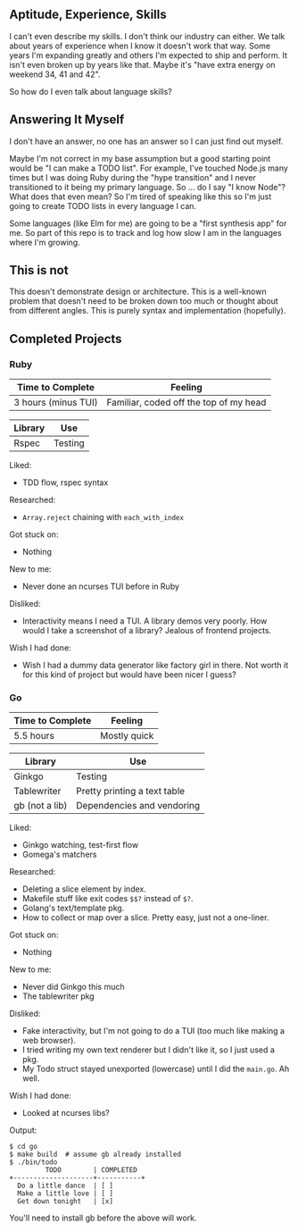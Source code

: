 ## Aptitude, Experience, Skills

I can't even describe my skills.  I don't think our industry can either.
We talk about years of experience when I know it doesn't work that way.  Some years
I'm expanding greatly and others I'm expected to ship and perform.  It isn't even
broken up by years like that.  Maybe it's "have extra energy on weekend 34, 41 and 42".

So how do I even talk about language skills?


## Answering It Myself

I don't have an answer, no one has an answer so I can just find out myself.

Maybe I'm not correct in my base assumption but a good starting point would be
"I can make a TODO list".  For example, I've touched Node.js many times but I was doing Ruby
during the "hype transition" and I never transitioned to it being my primary language.
So ... do I say "I know Node"?  What does that even mean?  So I'm tired of speaking
like this so I'm just going to create TODO lists in every language I can.

Some languages (like Elm for me) are going to be a "first synthesis app" for me.
So part of this repo is to track and log how slow I am in the languages where I'm growing.


## This is not

This doesn't demonstrate design or architecture.  This is a well-known problem
that doesn't need to be broken down too much or thought about from different angles.
This is purely syntax and implementation (hopefully).


## Completed Projects

### Ruby

| Time to Complete | Feeling | 
| ---------------- | ------- |
| 3 hours (minus TUI) | Familiar, coded off the top of my head |

| Library | Use |
| ------- | --- |
| Rspec   | Testing |

Liked:
* TDD flow, rspec syntax

Researched:
* `Array.reject` chaining with `each_with_index`

Got stuck on:
* Nothing

New to me:
* Never done an ncurses TUI before in Ruby

Disliked:
* Interactivity means I need a TUI.  A library demos very poorly.  How would I take a screenshot of a library?  Jealous of frontend projects.

Wish I had done:
* Wish I had a dummy data generator like factory girl in there.
Not worth it for this kind of project but would have been nicer I guess?

### Go

| Time to Complete | Feeling | 
| ---------------- | ------- |
| 5.5 hours | Mostly quick |

| Library | Use |
| ------- | --- |
| Ginkgo | Testing |
| Tablewriter | Pretty printing a text table |
| gb (not a lib) | Dependencies and vendoring |

Liked:
* Ginkgo watching, test-first flow
* Gomega's matchers

Researched:
* Deleting a slice element by index.
* Makefile stuff like exit codes `$$?` instead of `$?`.
* Golang's text/template pkg.
* How to collect or map over a slice.  Pretty easy, just not a one-liner.

Got stuck on:
* Nothing

New to me:
* Never did Ginkgo this much
* The tablewriter pkg

Disliked:
* Fake interactivity, but I'm not going to do a TUI (too much like making a web browser).
* I tried writing my own text renderer but I didn't like it, so I just used a pkg.
* My Todo struct stayed unexported (lowercase) until I did the `main.go`.  Ah well.

Wish I had done:
* Looked at ncurses libs?

Output:
```
$ cd go
$ make build  # assume gb already installed
$ ./bin/todo
         TODO        | COMPLETED
+--------------------+-----------+
  Do a little dance  | [ ]
  Make a little love | [ ]
  Get down tonight   | [x]
```
You'll need to install gb before the above will work.
